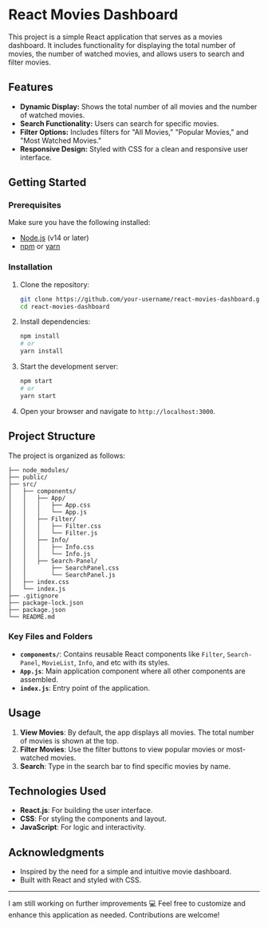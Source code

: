 # React Movies Dashboard

This project is a simple React application that serves as a movies dashboard. It includes functionality for displaying the total number of movies, the number of watched movies, and allows users to search and filter movies.

## Features

- **Dynamic Display:** Shows the total number of all movies and the number of watched movies.
- **Search Functionality:** Users can search for specific movies.
- **Filter Options:** Includes filters for "All Movies," "Popular Movies," and "Most Watched Movies."
- **Responsive Design:** Styled with CSS for a clean and responsive user interface.

## Getting Started

### Prerequisites

Make sure you have the following installed:

- [Node.js](https://nodejs.org/) (v14 or later)
- [npm](https://www.npmjs.com/) or [yarn](https://yarnpkg.com/)

### Installation

1. Clone the repository:

   ```bash
   git clone https://github.com/your-username/react-movies-dashboard.git
   cd react-movies-dashboard
   ```

2. Install dependencies:

   ```bash
   npm install
   # or
   yarn install
   ```

3. Start the development server:

   ```bash
   npm start
   # or
   yarn start
   ```

4. Open your browser and navigate to `http://localhost:3000`.

## Project Structure

The project is organized as follows:

```
├── node_modules/
├── public/
├── src/
│   ├── components/
│   │   ├── App/
│   │   │   ├── App.css
│   │   │   └── App.js
│   │   ├── Filter/
│   │   │   ├── Filter.css
│   │   │   └── Filter.js
│   │   ├── Info/
│   │   │   ├── Info.css
│   │   │   └── Info.js
│   │   ├── Search-Panel/
│   │       ├── SearchPanel.css
│   │       └── SearchPanel.js
│   ├── index.css
│   └── index.js
├── .gitignore
├── package-lock.json
├── package.json
└── README.md
```

### Key Files and Folders

- **`components/`**: Contains reusable React components like `Filter`, `Search-Panel`, `MovieList`, `Info`, and etc with its styles.
- **`App.js`**: Main application component where all other components are assembled.
- **`index.js`**: Entry point of the application.

## Usage

1. **View Movies**: By default, the app displays all movies. The total number of movies is shown at the top.
2. **Filter Movies**: Use the filter buttons to view popular movies or most-watched movies.
3. **Search**: Type in the search bar to find specific movies by name.

## Technologies Used

- **React.js**: For building the user interface.
- **CSS**: For styling the components and layout.
- **JavaScript**: For logic and interactivity.

## Acknowledgments

- Inspired by the need for a simple and intuitive movie dashboard.
- Built with React and styled with CSS.

---

I am still working on further improvements 💻
Feel free to customize and enhance this application as needed. Contributions are welcome!
